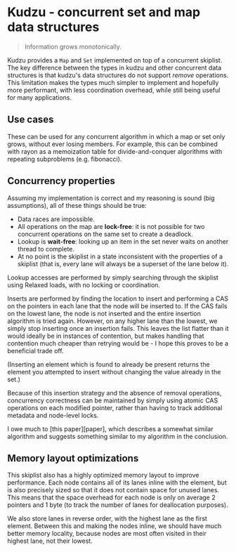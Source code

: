 # Kudzu - concurrent set and map data structures

> Information grows monotonically.

Kudzu provides a `Map` and `Set` implemented on top of a concurrent skiplist.
The key difference between the types in kudzu and other concurrent data
structures is that kudzu's data structures do not support *remove* operations.
This limitation makes the types much simpler to implement and hopefully more
performant, with less coordination overhead, while still being useful for many
applications.

## Use cases

These can be used for any concurrent algorithm in which a map or set only
grows, without ever losing members. For example, this can be combined with
rayon as a memoization table for divide-and-conquer algorithms with repeating
subproblems (e.g. fibonacci).

## Concurrency properties

Assuming my implementation is correct and my reasoning is sound (big
assumptions), all of these things should be true:

- Data races are impossible.
- All operations on the map are **lock-free**: it is not possible for two
  concurrent operations on the same set to create a deadlock.
- Lookup is **wait-free**: looking up an item in the set never waits on another
  thread to complete.
- At no point is the skiplist in a state inconsistent with the properties of a
  skiplist (that is, every lane will always be a superset of the lane below
  it).

Lookup accesses are performed by simply searching through the skiplist using
Relaxed loads, with no locking or coordination.

Inserts are performed by finding the location to insert and performing a CAS on
the pointers in each lane that the node will be inserted to. If the CAS fails
on the lowest lane, the node is not inserted and the entire insertion algorithm
is tried again. However, on any higher lane than the lowest, we simply stop
inserting once an insertion fails. This leaves the list flatter than it would
ideally be in instances of contention, but makes handling that contention much
cheaper than retrying would be - I hope this proves to be a beneficial trade
off.

(Inserting an element which is found to already be present returns the element
you attempted to insert without changing the value already in the set.)

Because of this insertion strategy and the absence of removal operations,
concurrency correctness can be maintained by simply using atomic CAS operations
on each modified pointer, rather than having to track additional metadata and
node-level locks.

I owe much to [this paper][paper], which describes a somewhat similar algorithm
and suggests something similar to my algorithm in the conclusion.

## Memory layout optimizations

This skiplist also has a highly optimized memory layout to improve performance.
Each node contains all of its lanes inline with the element, but is also
precisely sized so that it does not contain space for unused lanes. This means
that the space overhead for each node is only on average 2 pointers and 1 byte
(to track the number of lanes for deallocation purposes).

We also store lanes in reverse order, with the highest lane as the first
element. Between this and making the nodes inline, we should have much better
memory locality, because nodes are most often visited in their highest lane,
not their lowest.
